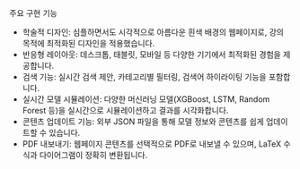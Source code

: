 주요 구현 기능
- 학술적 디자인: 심플하면서도 시각적으로 아름다운 흰색 배경의 웹페이지로, 강의 목적에 최적화된 디자인을 적용했습니다.
- 반응형 레이아웃: 데스크톱, 태블릿, 모바일 등 다양한 기기에서 최적화된 경험을 제공합니다.
- 검색 기능: 실시간 검색 제안, 카테고리별 필터링, 검색어 하이라이팅 기능을 포함합니다.
- 실시간 모델 시뮬레이션: 다양한 머신러닝 모델(XGBoost, LSTM, Random Forest 등)을 실시간으로 시뮬레이션하고 결과를 시각화합니다.
- 콘텐츠 업데이트 기능: 외부 JSON 파일을 통해 모델 정보와 콘텐츠를 쉽게 업데이트할 수 있습니다.
- PDF 내보내기: 웹페이지 콘텐츠를 선택적으로 PDF로 내보낼 수 있으며, LaTeX 수식과 다이어그램이 정확히 변환됩니다.
